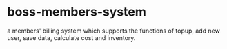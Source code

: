 # boss-members-system
a members' billing system which supports the functions of topup, add new user, save data, calculate cost and inventory.
